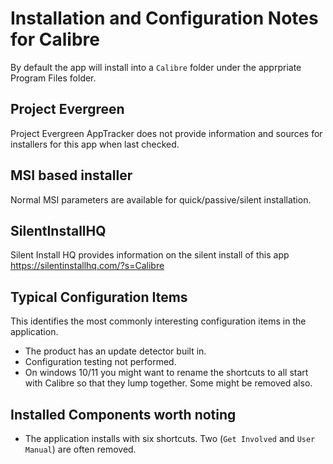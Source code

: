 # Installation and Configuration Notes for Calibre
By default the app will install into a `Calibre` folder under the apprpriate Program Files folder.



## Project Evergreen
Project Evergreen AppTracker does not provide information and sources for installers for this app when last checked.


## MSI based installer

Normal MSI parameters are available for quick/passive/silent installation.

## SilentInstallHQ
Silent Install HQ provides information on the silent install of this app https://silentinstallhq.com/?s=Calibre

## Typical Configuration Items 

This identifies the most commonly interesting configuration items in the application.

* The product has an update detector built in.
* Configuration testing not performed.
* On windows 10/11 you might want to rename the shortcuts to all start with Calibre so that they lump together.  Some might be removed also.

## Installed Components worth noting

* The application installs with six shortcuts.  Two (`Get Involved` and `User Manual`) are often removed.  